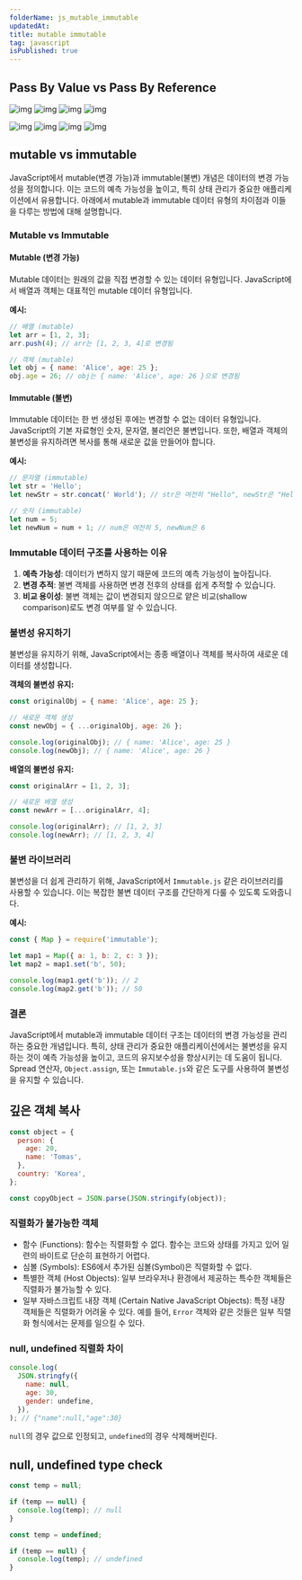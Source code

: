 ```yaml
---
folderName: js_mutable_immutable
updatedAt:
title: mutable immutable
tag: javascript
isPublished: true
---
```


## Pass By Value vs Pass By Reference

![img](images/pass_by_value_1.png)
![img](images/pass_by_value_2.png)
![img](images/pass_by_value_3.png)
![img](images/pass_by_value_4.png)

![img](images/pass_by_reference_1.png)
![img](images/pass_by_reference_2.png)
![img](images/pass_by_reference_3.png)
![img](images/pass_by_reference_4.png)

## mutable vs immutable

JavaScript에서 mutable(변경 가능)과 immutable(불변) 개념은 데이터의 변경 가능성을 정의합니다. 이는 코드의 예측 가능성을 높이고, 특히 상태 관리가 중요한 애플리케이션에서 유용합니다. 아래에서 mutable과 immutable 데이터 유형의 차이점과 이들을 다루는 방법에 대해 설명합니다.

### Mutable vs Immutable

#### Mutable (변경 가능)

Mutable 데이터는 원래의 값을 직접 변경할 수 있는 데이터 유형입니다. JavaScript에서 배열과 객체는 대표적인 mutable 데이터 유형입니다.

**예시:**

```javascript
// 배열 (mutable)
let arr = [1, 2, 3];
arr.push(4); // arr는 [1, 2, 3, 4]로 변경됨

// 객체 (mutable)
let obj = { name: 'Alice', age: 25 };
obj.age = 26; // obj는 { name: 'Alice', age: 26 }으로 변경됨
```

#### Immutable (불변)

Immutable 데이터는 한 번 생성된 후에는 변경할 수 없는 데이터 유형입니다. JavaScript의 기본 자료형인 숫자, 문자열, 불리언은 불변입니다. 또한, 배열과 객체의 불변성을 유지하려면 복사를 통해 새로운 값을 만들어야 합니다.

**예시:**

```javascript
// 문자열 (immutable)
let str = 'Hello';
let newStr = str.concat(' World'); // str은 여전히 "Hello", newStr은 "Hello World"

// 숫자 (immutable)
let num = 5;
let newNum = num + 1; // num은 여전히 5, newNum은 6
```

### Immutable 데이터 구조를 사용하는 이유

1. **예측 가능성**: 데이터가 변하지 않기 때문에 코드의 예측 가능성이 높아집니다.
2. **변경 추적**: 불변 객체를 사용하면 변경 전후의 상태를 쉽게 추적할 수 있습니다.
3. **비교 용이성**: 불변 객체는 값이 변경되지 않으므로 얕은 비교(shallow comparison)로도 변경 여부를 알 수 있습니다.

### 불변성 유지하기

불변성을 유지하기 위해, JavaScript에서는 종종 배열이나 객체를 복사하여 새로운 데이터를 생성합니다.

**객체의 불변성 유지:**

```javascript
const originalObj = { name: 'Alice', age: 25 };

// 새로운 객체 생성
const newObj = { ...originalObj, age: 26 };

console.log(originalObj); // { name: 'Alice', age: 25 }
console.log(newObj); // { name: 'Alice', age: 26 }
```

**배열의 불변성 유지:**

```javascript
const originalArr = [1, 2, 3];

// 새로운 배열 생성
const newArr = [...originalArr, 4];

console.log(originalArr); // [1, 2, 3]
console.log(newArr); // [1, 2, 3, 4]
```

### 불변 라이브러리

불변성을 더 쉽게 관리하기 위해, JavaScript에서 `Immutable.js` 같은 라이브러리를 사용할 수 있습니다. 이는 복잡한 불변 데이터 구조를 간단하게 다룰 수 있도록 도와줍니다.

**예시:**

```javascript
const { Map } = require('immutable');

let map1 = Map({ a: 1, b: 2, c: 3 });
let map2 = map1.set('b', 50);

console.log(map1.get('b')); // 2
console.log(map2.get('b')); // 50
```

### 결론

JavaScript에서 mutable과 immutable 데이터 구조는 데이터의 변경 가능성을 관리하는 중요한 개념입니다. 특히, 상태 관리가 중요한 애플리케이션에서는 불변성을 유지하는 것이 예측 가능성을 높이고, 코드의 유지보수성을 향상시키는 데 도움이 됩니다. Spread 연산자, `Object.assign`, 또는 `Immutable.js`와 같은 도구를 사용하여 불변성을 유지할 수 있습니다.

## 깊은 객체 복사

```js
const object = {
  person: {
    age: 20,
    name: 'Tomas',
  },
  country: 'Korea',
};

const copyObject = JSON.parse(JSON.stringify(object));
```

### 직렬화가 불가능한 객체

- 함수 (Functions): 함수는 직렬화할 수 없다. 함수는 코드와 상태를 가지고 있어 일련의 바이트로 단순히 표현하기 어렵다.
- 심볼 (Symbols): ES6에서 추가된 심볼(Symbol)은 직렬화할 수 없다.
- 특별한 객체 (Host Objects): 일부 브라우저나 환경에서 제공하는 특수한 객체들은 직렬화가 불가능할 수 있다.
- 일부 자바스크립트 내장 객체 (Certain Native JavaScript Objects): 특정 내장 객체들은 직렬화가 어려울 수 있다. 예를 들어, `Error` 객체와 같은 것들은 일부 직렬화 형식에서는 문제를 일으킬 수 있다.

### null, undefined 직렬화 차이

```js
console.log(
  JSON.stringfy({
    name: null,
    age: 30,
    gender: undefine,
  }),
); // {"name":null,"age":30}
```

`null`의 경우 값으로 인정되고, `undefined`의 경우 삭제해버린다.

## null, undefined type check

```js
const temp = null;

if (temp == null) {
  console.log(temp); // null
}
```

```js
const temp = undefined;

if (temp == null) {
  console.log(temp); // undefined
}
```

